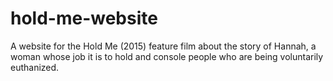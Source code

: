 # hold-me-website

A website for the Hold Me (2015) feature film about the story of Hannah, a woman whose job it is to hold and console people who are being voluntarily euthanized.
